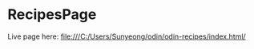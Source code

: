 # RecipesPage
Live page here: <a href="file:///C:/Users/Sunyeong/odin/odin-recipes/index.html" rel="nofollow">file:///C:/Users/Sunyeong/odin/odin-recipes/index.html/</a>

